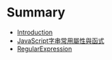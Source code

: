 # Summary

* [Introduction](README.md)
* [JavaScript字串常用屬性與函式](string_methods.md)
* [RegularExpression](regularexpression.md)

